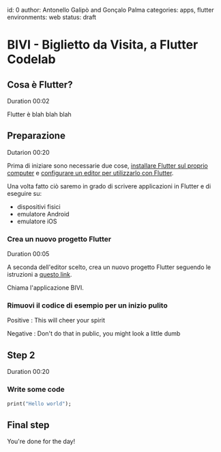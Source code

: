 id: 0
author: Antonello Galipò and Gonçalo Palma
categories: apps, flutter
environments: web
status: draft

# BIVI - Biglietto da Visita, a Flutter Codelab

## Cosa è Flutter?
Duration 00:02

Flutter è blah blah blah

## Preparazione
Dutarion 00:20

Prima di iniziare sono necessarie due cose, [installare Flutter sul proprio computer](https://flutter.dev/docs/get-started/install) e [configurare un editor per utilizzarlo con Flutter](https://flutter.dev/docs/get-started/editor).

Una volta fatto ciò saremo in grado di scrivere applicazioni in Flutter e di eseguire su:
* dispositivi fisici 
* emulatore Android
* emulatore iOS

### Crea un nuovo progetto Flutter
Duration 00:05

A seconda dell'editor scelto, crea un nuovo progetto Flutter seguendo le istruzioni a [questo link](https://flutter.dev/docs/get-started/test-drive).

Chiama l'applicazione BIVI.

### Rimuovi il codice di esempio per un inizio pulito


Positive
: This will cheer your spirit

Negative
: Don't do that in public, you might look a little dumb

## Step 2
Duration 00:20

### Write some code
``` dart
print("Hello world");
```

## Final step
You're done for the day!